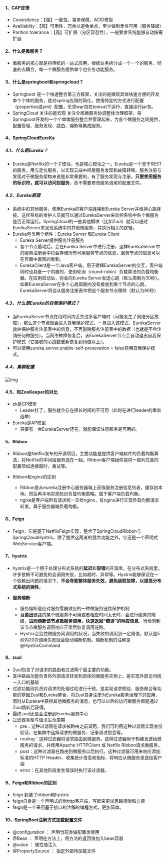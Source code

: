 #### 1、CAP定律

* Consisitency：【强】一致性，事务保障，ACID模型
* Availiablity：【高】可用性，冗余以避免单点，至少做到柔性可用（服务降级）
* Parition tolerance：【高】可扩展（分区容忍性），一般要求系统能够自动按需扩展

#### 2、什么是微服务？

* 微服务的核心就是将传统的一站式应用，根据业务拆分成一个一个的服务，彻底的去耦合，每一个微服务提供单个也业务功能服务。

#### 3、什么是springboot和springcloud？

* Springboot 是一个快速整合第三方框架，关注的是微观具体快速方便的开发单个个体的服务，是对spring应用的简化，使用特定的方式进行配置（properties或yml）配置，无须war包在tomcat下运行，直接运行jar包。
* SpringCloud 关注的是宏观  关注全局微服务协调整体治理框架，将Springboot开发的一个个单体服务整合并管理起来，为各个微服务之间提供，配置管理、服务发现、路由、熔断等集成服务。

#### 4、SpringCloudEureKa

##### 4.1、什么是Eureka？

* Eureka是Netflix的一个子模块，也是核心模块之一。Eureka是一个基于REST的服务，用与定位服务，以实现云端中间层服务发现和故障转移。服务注册与发现对于微服务架构来说是非常重要的，有了服务发现与注册，**只要使用服务的标识符，就可以访问到服务**，而不需要修改服务调用的配置文件。

##### 4.2、Eureka原理

* 系统中的其他服务，使用Eureka的客户端连接到Eureka Server并维持心跳连接。这样系统的维护人员就可以通过EurekaServer来监控系统中各个微服务是否正常运行。SpringCloud的一些其他模块（比如Zuul）就可以通过EurekaServer来发现系统中的其他微服务，并执行相关的逻辑。
* Eureka包含两个组件：Eureka Server 和Eureka Client
  * Eureka Server提供服务注册服务
  * 各个节点启动后，会在Eureka Server中进行注册，这样EurekaServer中的服务注册表中将会存储所有可用服务节点的信息，服务节点的信息可以在界面中直观的看到。
  * EurekaClient是一个Java客户端，用于建辉EurekaServer的交互，客户端同时也具备一个内置的、使用轮询（round-robin）负载算法的负载均衡器。在应用启动后，将会向Eureka Server发送心跳（默认周期为30秒）。如果EurekaServer在多个心跳周期内没有接收到某个节点的心跳，EurekaServer将会从服务注册表中把这个服务节点移除（默认为90秒）

##### 4.3、什么是Eureka的自我保护模式？

* 当EurekaServer节点在段时间内丢失过多客户端时（可能发生了网络分区故障），那么这个节点就会进入自我保护模式，一旦进入该模式，EurekaServer救护保护服务注册表中的信息，不再删除服务注册表中的数据（也就是不会注销任何微服务）。当网络故障恢复后，该EurekaServer节点会自动退出自我保护模式（它接收的心跳数重新恢复到阈值以上）。
* 可以使用eureka.server.enable-self-presevation = false禁用自我保护模式。

##### 4.4、集群配置

![img](https://img-blog.csdnimg.cn/20190529181808975.png?x-oss-process=image/watermark,type_ZmFuZ3poZW5naGVpdGk,shadow_10,text_aHR0cHM6Ly9ibG9nLmNzZG4ubmV0L29sZHNoYXVp,size_16,color_FFFFFF,t_70)

#### 4.5、和ZooKeeper的对比

* zk是CP模型
  * Leader挂了，服务就会存在很长时间的不可用（此时在进行leader的重新选举）
* Eureka是AP模型
  * 只要有一台EurekaServer还在，就能保证注册服务是可用的。

#### 5、Ribbon

* Ribbon是Netflix发布的开源项目，主要功能是提供客户端软件的负载均衡算法，将Netflix的中间层服务连在一起。Ribbon客户端组件提供一些列完善的配置项如连接超时，重试等。

* Ribbon和nginx的区别
  * Ribbon是从eureka注册中心服务器端上获取服务注册信息列表，缓存到本地，然后再本地实现轮训负载均衡策略。属于客户端负载均衡。
  * ngixe是客户端所有请求统一交给nginx，有nginx进行实现负载均衡请求转发，属于服务器端负载均衡。

#### 6、Feign

* Feign，它是基于NetflixFeign实现，整合了SpringCloudRibbon与SpringCloudHystrix，除了提供这两者的强大功能之外，它还是一个声明式WebService客户端。

#### 7、hystrix

* hystrix是一个用于处理分布式系统的**延迟**和**容错**的开源库，在分布式系统里，许多依赖不可避免的会调用失败，比如超时、异常等。Hystrix能够保证在一个依赖出问题的情况下，**不会导致整体服务失效，避免级联故障，以提高分布式系统的弹性**。

* **服务熔断**
  * 服务熔断是应对服务雪崩效应的一种微服务链路保护机制
  * 当**扇出**链路的某个微服务不可用或者相应时间太长时，会进行服务的降级，**进而熔断该节点微服务调用，快速返回“错误”的响应信息**。当检测到该节点微服务调用响应正常后恢复调用链路。
  * Hystrix会监控微服务间调用的状况，当失败的调用到一定阈值，默认是5秒内20次调用失败就会启动熔断机制。熔断机制的注解是@HystrixCommand

#### 8、zuul

* Zuul包含了对请求的路由和过滤两个最主要的功能。
* 其中路由功能负责将外部请求转发到具体的微服务实例上，是实现外部访问统一入口的基础
* 过滤功能则负责对请求的处理过程进行干预，是实现请求校验、服务聚合等功能的基础Zuul和Eureka整合，将Zuul自身注册为Eureka服务治理下的应用，同时从Eureka中获得其他微服务的消息，也可以以后的访问微服务都是通过Zuul跳转后获得。
* 最终zuul还是会注册到Eureka服务中心
* 过滤器类型与请求生命周期
  * pre：这种过滤器在请求被路由之前调用。我们可利用这种过滤器实现身份验证、在集群中选择请求的微服务、记录调试信息等。
  * routing：这种过滤器将请求路由到微服务。这种过滤器用于构建发送给微服务的请求，并使用Apache HTTPClient 或 Netflix Ribbon请求微服务。
  * post：这种过滤器在路由到微服务以后执行。这种过滤器可用来响应添加标准的HTTP Header、收集统计信息和指标、将响应从微服务发送给客户端
  * error：在其他阶段发生错误时执行该过滤器。

#### 9、Feign和Ribbon的区别

* feign 封装了ribbon和hystrix
* feign自身是一个声明式的伪http客户端，写起来更加思路清晰和方便
* feign是一个采用基于接口的注解的编程方式，更加简单。

#### 10、SpringBoot注解方式加载配置文件
* @configuration ： 声明当前类做配置类使用
* @Bean ： 声明在方法上，将方法的返回值加入bean容器
* @value ： 属性值注入
* @PropertySource ： 指定外部待加载文件